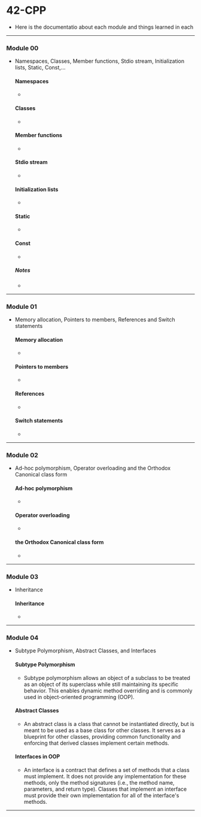 # 42-CPP
- Here is the documentatio about each module and things learned in each

---
### Module 00
- Namespaces, Classes, Member functions, Stdio stream, Initialization lists, Static, Const,...
    #### Namespaces
    - 
    #### Classes
    - 
    #### Member functions
    - 
    #### Stdio stream
    - 
    #### Initialization lists
    - 
    #### Static
    - 
    #### Const
    - 
    ##### Notes
    - 
---
### Module 01
- Memory allocation, Pointers to members, References and Switch statements
    #### Memory allocation
    - 
    #### Pointers to members
    - 
    #### References
    - 
    #### Switch statements
    - 
---
### Module 02
- Ad-hoc polymorphism, Operator overloading and the Orthodox Canonical class form
    #### Ad-hoc polymorphism
    - 
    #### Operator overloading
    - 
    #### the Orthodox Canonical class form
    - 
---
### Module 03
- Inheritance
    #### Inheritance
    - 
---
### Module 04
- Subtype Polymorphism, Abstract Classes, and Interfaces
    #### Subtype Polymorphism
    - Subtype polymorphism allows an object of a subclass to be treated as an object of its superclass while still maintaining its specific behavior. This enables dynamic method overriding and is commonly used in object-oriented programming (OOP).
    #### Abstract Classes
    - An abstract class is a class that cannot be instantiated directly, but is meant to be used as a base class for other classes. It serves as a blueprint for other classes, providing common functionality and enforcing that derived classes implement certain methods.
    #### Interfaces in OOP
    - An interface is a contract that defines a set of methods that a class must implement. It does not provide any implementation for these methods, only the method signatures (i.e., the method name, parameters, and return type). Classes that implement an interface must provide their own implementation for all of the interface's methods.
---